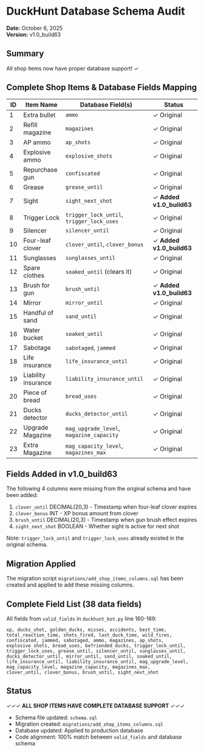 # DuckHunt Database Schema Audit

**Date:** October 6, 2025  
**Version:** v1.0_build63

## Summary

All shop items now have proper database support! ✓

## Complete Shop Items & Database Fields Mapping

| ID | Item Name | Database Field(s) | Status |
|----|-----------|-------------------|--------|
| 1 | Extra bullet | `ammo` | ✓ Original |
| 2 | Refill magazine | `magazines` | ✓ Original |
| 3 | AP ammo | `ap_shots` | ✓ Original |
| 4 | Explosive ammo | `explosive_shots` | ✓ Original |
| 5 | Repurchase gun | `confiscated` | ✓ Original |
| 6 | Grease | `grease_until` | ✓ Original |
| 7 | Sight | `sight_next_shot` | ✓ **Added v1.0_build63** |
| 8 | Trigger Lock | `trigger_lock_until`, `trigger_lock_uses` | ✓ Original |
| 9 | Silencer | `silencer_until` | ✓ Original |
| 10 | Four-leaf clover | `clover_until`, `clover_bonus` | ✓ **Added v1.0_build63** |
| 11 | Sunglasses | `sunglasses_until` | ✓ Original |
| 12 | Spare clothes | `soaked_until` (clears it) | ✓ Original |
| 13 | Brush for gun | `brush_until` | ✓ **Added v1.0_build63** |
| 14 | Mirror | `mirror_until` | ✓ Original |
| 15 | Handful of sand | `sand_until` | ✓ Original |
| 16 | Water bucket | `soaked_until` | ✓ Original |
| 17 | Sabotage | `sabotaged`, `jammed` | ✓ Original |
| 18 | Life insurance | `life_insurance_until` | ✓ Original |
| 19 | Liability insurance | `liability_insurance_until` | ✓ Original |
| 20 | Piece of bread | `bread_uses` | ✓ Original |
| 21 | Ducks detector | `ducks_detector_until` | ✓ Original |
| 22 | Upgrade Magazine | `mag_upgrade_level`, `magazine_capacity` | ✓ Original |
| 23 | Extra Magazine | `mag_capacity_level`, `magazines_max` | ✓ Original |

## Fields Added in v1.0_build63

The following 4 columns were missing from the original schema and have been added:

1. `clover_until` DECIMAL(20,3) - Timestamp when four-leaf clover expires
2. `clover_bonus` INT - XP bonus amount from clover
3. `brush_until` DECIMAL(20,3) - Timestamp when gun brush effect expires
4. `sight_next_shot` BOOLEAN - Whether sight is active for next shot

Note: `trigger_lock_until` and `trigger_lock_uses` already existed in the original schema.

## Migration Applied

The migration script `migrations/add_shop_items_columns.sql` has been created and applied to add these missing columns.

## Complete Field List (38 data fields)

All fields from `valid_fields` in `duckhunt_bot.py` line 160-169:

```
xp, ducks_shot, golden_ducks, misses, accidents, best_time,
total_reaction_time, shots_fired, last_duck_time, wild_fires,
confiscated, jammed, sabotaged, ammo, magazines, ap_shots,
explosive_shots, bread_uses, befriended_ducks, trigger_lock_until,
trigger_lock_uses, grease_until, silencer_until, sunglasses_until,
ducks_detector_until, mirror_until, sand_until, soaked_until,
life_insurance_until, liability_insurance_until, mag_upgrade_level,
mag_capacity_level, magazine_capacity, magazines_max,
clover_until, clover_bonus, brush_until, sight_next_shot
```

## Status

✓✓✓ **ALL SHOP ITEMS HAVE COMPLETE DATABASE SUPPORT** ✓✓✓

- Schema file updated: `schema.sql`
- Migration created: `migrations/add_shop_items_columns.sql`
- Database updated: Applied to production database
- Code alignment: 100% match between `valid_fields` and database schema

